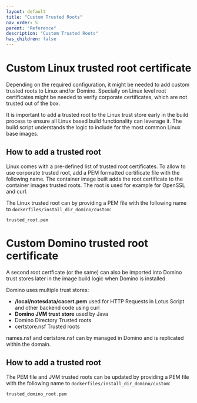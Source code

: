 ```yaml
---
layout: default
title: "Custom Trusted Roots"
nav_order: 5
parent: "Reference"
description: "Custom Trusted Roots"
has_children: false
---
```


# Custom Linux trusted root certificate

Depending on the required configuration, it might be needed to add custom trusted roots to Linux and/or Domino.
Specially on Linux level root certificates might be needed to verify corporate certificates, which are not trusted out of the box.

It is important to add a trusted root to the Linux trust store early in the build process to ensure all Linux based build functionality can leverage it.
The build script understands the logic to include for the most common Linux base images.


## How to add a trusted root

Linux comes with a pre-defined list of trusted root certificates.
To allow to use corporate trusted root, add a PEM formatted certificate file with the following name.
The container image built adds the root certificate to the container images trusted roots.
The root is used for example for OpenSSL and curl.

The Linux trusted root can by providing a PEM file with the following name to `dockerfiles/install_dir_domino/custom`:

```
trusted_root.pem
```


# Custom Domino trusted root certificate

A second root certficate (or the same) can also be imported into Domino trust stores later in the image build logic when Domino is installed.

Domino uses multiple trust stores:

- **/local/notesdata/cacert.pem** used for HTTP Requests in Lotus Script and other backend code using curl
- **Domino JVM trust store** used by Java
- Domino Directory Trusted roots
- certstore.nsf Trusted roots

names.nsf and certstore.nsf can by managed in Domino and is replicated within the domain.


## How to add a trusted root

The PEM file and JVM trusted roots can be updated by providing a PEM file with the following name to `dockerfiles/install_dir_domino/custom`:

```
trusted_domino_root.pem
```

